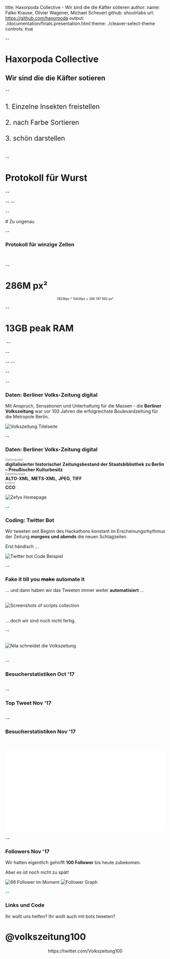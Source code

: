 title: Haxorpoda Collective - Wir sind die die Käfter sotieren
author:
	name: Falko Krause, Olivier Wagener, Michael Scheuerl
	github: shoutrlabs
	url: https://github.com/haxorpoda
output: ./documentation/finals.presentation.html
theme: ./cleaver-select-theme
controls: true

--

# Haxorpoda Collective

## Wir sind die die Käfter sotieren

--
<div>&nbsp;</div>
<div style="font-size: 1.5em">
	1. Einzelne Insekten freistellen <br><br>
	2. nach Farbe Sortieren<br><br>
	3. schön darstellen<br><br>
</div>

--
# Protokoll für Wurst

--
<style>
.fullscreen{
	position: fixed;
    top: 5%;
    left: 5%;
    height: 90%;
    width: 90%;
    background-size: ;
    background-size: contain;
    background-repeat: no-repeat;
    background-position: center;
}
</style>
<div style="background-image: url('img/wustplatte.jpg'); " class="fullscreen" ></div>
--
<div style="background-image: url('img/wurstplatte.featrure-detection.1.png'); " class="fullscreen" ></div>
--

--
<div style="background-image: url('img/wurstplatte.featrure-detection.2.png'); " class="fullscreen" ></div>
# Zu ungenau

--
### Protokoll für winzige Zellen
<div>&nbsp;</div>
<div class="left">
	<img src="img/ImageJ nuclei number.1.jpg" alt="">
</div>
<div class="right">
	<img src="img/ImageJ nuclei number.2.jpg" alt="">
</div>

--
# 286M px²
<div style="text-align: center; font-size: .7em">
	
18338px * 15639px = 286 787 982 px²
</div>

--
# 13GB peak RAM
<img src="img/ram.chip.jpg" alt="">
--

--
<div style="background-image: url('img/o.wagner.smarty-sort-machine.1.png'); " class="fullscreen" ></div>
--
<div style="background-image: url('img/o.wagner.smarty-sort-machine.2.png'); " class="fullscreen" ></div>
--
<div style="background-image: url('img/rgb.color.space.jpg'); " class="fullscreen" ></div>

--
<div style="background-image: url('img/hsl.color.space.png'); " class="fullscreen" ></div>






--
### Daten: Berliner Volks-Zeitung digital
Mit Anspruch, Sensationen und Unterhaltung für die Massen - die **Berliner Volkszeitung** war vor 100 Jahren die erfolgreichste Boulevardzeitung für die Metropole Berlin.

<img src="img/1917-11-01.0.png" alt="Volkszeitung Titelseite">

--
### Daten: Berliner Volks-Zeitung digital
<style>
	.smalldec {
		font-size: 0.7em;
		color: #7a7a7a;
		margin-top: 0;
	}
</style>

<span class="smalldec">Datenquelle</span><br>
**digitalisierter historischer Zeitungsbestand der Staatsbibliothek zu Berlin – Preußischer Kulturbesitz**<br>
<span class="smalldec">Datenformate</span><br>
**ALTO-XML**, **METS-XML**, **JPEG**, **TIFF**<br>
<span class="smalldec">Lizenz</span><br>
**CCO**

<img src="img/zefys.homepage.png" alt="Zefys Homepage">

--
### Coding: Twitter Bot
Wir tweeten seit Beginn des Hackathons konstant im Erscheinungsrhythmus der Zeitung **morgens und abends** die neuen Schlagzeilen.

Erst händisch …

<img src="img/code.example.png" alt="Twitter bot Code Beispiel">

--
### Fake it till you ~~make~~ automate it
 … und dann haben wir das Tweeten immer weiter **automatisiert** …

<div>&nbsp;</div>
<img src="img/our-scripts.png" alt="Screenshots of scripts collection">
<div>&nbsp;</div>

… doch wir sind noch nicht fertig.

--
<div>&nbsp;</div>
<img src="img/nila-cuts-berliner-volkszeitung.jpg" alt="Nila schneidet die Volkszeitung">
<div>&nbsp;</div>


--
### Besucherstatistiken Oct '17
<img src="img/summary.oct17.png" alt="">

--
### Top Tweet Nov '17
<img src="img/top-tweet.oct17.png" alt="">

--
### Besucherstatistiken Nov '17
<div>&nbsp;</div>
<div>&nbsp;</div>
<div style="background: white; width: 100%; height: 254px;">
	<div class="left">
		<img src="img/impressions.png" alt="">
	</div>
	<div class="right">
		<img src="img/mentions.png" alt="">
	</div>
</div>

--
### Followers Nov '17
Wir hatten eigentlich gehofft **100 Follower** bis heute zubekomen.

Aber es ist noch nicht zu spät!

<img src="img/follower.number.png" alt="66 Follower im Moment">
<img src="img/followers.png" alt="Follower Graph">

--
### Links und Code
Ihr wollt uns helfen? Ihr wollt auch mit bots tweeten?

# @volkszeitung100

<div style="text-align: center;">
https://twitter.com/Volkszeitung100
</div>
